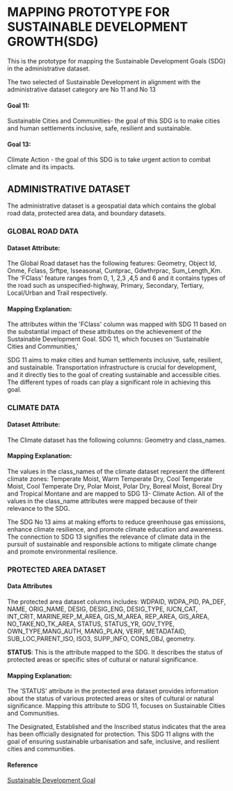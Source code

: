 # MAPPING PROTOTYPE FOR SUSTAINABLE DEVELOPMENT GROWTH(SDG)



This is the prototype for mapping the Sustainable Development Goals (SDG) in the administrative dataset.


The two selected of Sustainable Development in alignment with the administrative dataset category are No 11 and No 13


#### Goal 11:


Sustainable Cities and Communities- the goal of this SDG is to make cities and human settlements inclusive, safe, resilient and sustainable.


#### Goal 13:
Climate Action - the goal of this SDG is to take urgent action to combat climate and its impacts.




## ADMINISTRATIVE DATASET


The administrative dataset is a geospatial data which contains the global road data, protected area data, and boundary datasets.


### GLOBAL ROAD DATA


#### Dataset Attribute:
The Global Road dataset has the following features: Geometry, Object Id, Onme, Fclass, Srftpe, Isseasonal, Cuntprac, Gdwthrprac, Sum_Length_Km. The 'FClass' feature ranges from 0, 1, 2,3 ,4,5 and 6 and it contains types of the road such as unspecified-highway, Primary, Secondary, Tertiary, Local/Urban and Trail respectively.


#### Mapping Explanation:
The attributes within the 'FClass' column was mapped with SDG 11 based on the substantial impact of these attributes on the achievement of the Sustainable Development Goal. SDG 11, which focuses on 'Sustainable Cities and Communities,'


SDG 11 aims to make cities and human settlements inclusive, safe, resilient, and sustainable. Transportation infrastructure is crucial for development, and it directly ties to the goal of creating sustainable and accessible cities. The different types of roads can play a significant role in achieving this goal.


### CLIMATE DATA


#### Dataset Attribute:


The Climate dataset has the following columns: Geometry and class_names.


#### Mapping Explanation:


The values in the class_names of the climate dataset represent the different climate zones: Temperate Moist, Warm Temperate Dry, Cool Temperate Moist, Cool Temperate Dry, Polar Moist, Polar Dry, Boreal Moist, Boreal Dry and Tropical Montane and are mapped to SDG 13- Climate Action. All of the values in the class_name attributes were mapped because of their relevance to the SDG.


The SDG No 13 aims at making efforts to reduce greenhouse gas emissions, enhance climate resilience, and promote climate education and awareness. The connection to SDG 13 signifies the relevance of climate data in the pursuit of sustainable and responsible actions to mitigate climate change and promote environmental resilience.


### PROTECTED AREA DATASET


#### Data Attributes


The protected area dataset columns includes: WDPAID, WDPA_PID, PA_DEF, NAME, ORIG_NAME, DESIG, DESIG_ENG, DESIG_TYPE, IUCN_CAT, INT_CRIT, MARINE,REP_M_AREA, GIS_M_AREA, REP_AREA, GIS_AREA, NO_TAKE,NO_TK_AREA, STATUS, STATUS_YR, GOV_TYPE, OWN_TYPE,MANG_AUTH, MANG_PLAN, VERIF, METADATAID, SUB_LOC,PARENT_ISO, ISO3, SUPP_INFO, CONS_OBJ, geometry.


**STATUS**: This is the attribute mapped to the SDG. It describes the status of protected areas or specific sites of cultural or natural significance.
   


#### Mapping Explanation:


The 'STATUS' attribute in the protected area dataset provides information about the status of various protected areas or sites of cultural or natural significance. Mapping this attribute to SDG 11, focuses on Sustainable Cities and Communities.


The Designated, Established and the Inscribed status indicates that the area has been officially designated for protection. This SDG 11 aligns with the goal of ensuring sustainable urbanisation and safe, inclusive, and resilient cities and communities.


#### Reference


[Sustainable Development Goal](https://www.fao.org/3/CA3121EN/ca3121en.pdf)






```python


```


